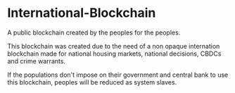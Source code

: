 # International-Blockchain

A public blockchain created by the peoples for the peoples.

This blockchain was created due to the need of a non opaque internation blockchain made for national housing markets, national decisions, CBDCs and crime warrants.

If the populations don't impose on their government and central bank to use this blockchain, peoples will be reduced as system slaves.
